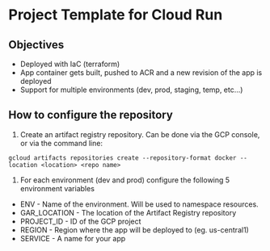 # Project Template for Cloud Run

## Objectives  
- Deployed with IaC (terraform)
- App container gets built, pushed to ACR and a new revision of the app is deployed
- Support for multiple environments (dev, prod, staging, temp, etc...)


## How to configure the repository

1. Create an artifact registry repository. Can be done via the GCP console, or via the command line:
```
gcloud artifacts repositories create --repository-format docker --location <location> <repo name>
```

1. For each environment (dev and prod) configure the following 5 environment variables
- ENV - Name of the environment. Will be used to namespace resources.
- GAR_LOCATION - The location of the Artifact Registry repository
- PROJECT_ID - ID of the GCP project
- REGION - Region where the app will be deployed to (eg. us-central1)
- SERVICE - A name for your app
